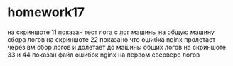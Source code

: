 # homework17
на скриншоте 11 показан тест лога с лог машины на общую машину сбора логов
на скриншоте 22 показано что ошибка nginx пролетает через вм сбор логов и долетает до машины общих логов
на скриншоте 33 и 44 показан файл ошибок nginx на первом свервере логов

